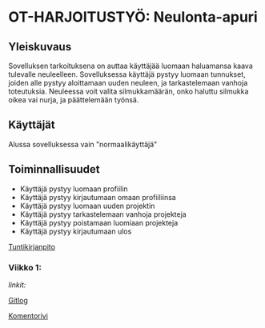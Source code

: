 # OT-HARJOITUSTYÖ: Neulonta-apuri

## Yleiskuvaus

Sovelluksen tarkoituksena on auttaa käyttäjää luomaan haluamansa kaava tulevalle neuleelleen. Sovelluksessa käyttäjä pystyy luomaan tunnukset, joiden alle pystyy aloittamaan uuden neuleen, ja tarkastelemaan vanhoja toteutuksia. Neuleessa voit valita silmukkamäärän, onko haluttu silmukka oikea vai nurja, ja päättelemään työnsä.

## Käyttäjät

Alussa sovelluksessa vain "normaalikäyttäjä"

## Toiminnallisuudet

- Käyttäjä pystyy luomaan profiilin
- Käyttäjä pystyy kirjautumaan omaan profiiliinsa
- Käyttäjä pystyy luomaan uuden projektin
- Käyttäjä pystyy tarkastelemaan vanhoja projekteja
- Käyttäjä pystyy poistamaan luomiaan projekteja
- Käyttäjä pystyy kirjautumaan ulos


[Tuntikirjanpito](https://github.com/Pihjoe/ot-harjoitustyo/blob/main/Dokumentaatio/tuntikirjanpito.md)




### Viikko 1:

*linkit:* 

[Gitlog](https://github.com/Pihjoe/ot-harjoitustyo/blob/main/laskarit/viikko_1/gitlog.txt)

[Komentorivi](https://github.com/Pihjoe/ot-harjoitustyo/blob/main/laskarit/viikko_1/komentorivi.txt)


